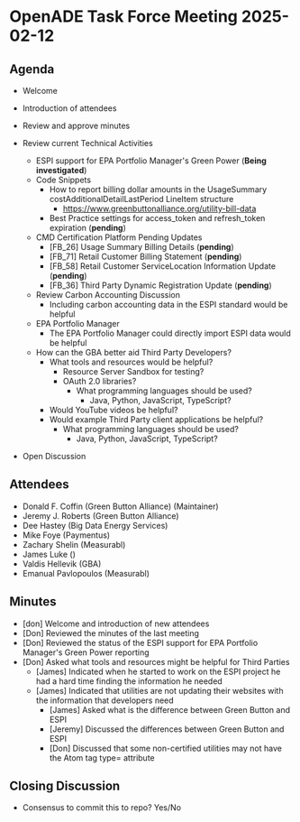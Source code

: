 # OpenADE Task Force Meeting 2025-02-12

## Agenda
* Welcome
* Introduction of attendees
* Review and approve minutes


* Review current Technical Activities
  * ESPI support for EPA Portfolio Manager's Green Power (**Being investigated**)
  * Code Snippets
    * How to report billing dollar amounts in the UsageSummary costAdditionalDetailLastPeriod LineItem structure
      * https://www.greenbuttonalliance.org/utility-bill-data
    * Best Practice settings for access_token and refresh_token expiration (**pending**)
  * CMD Certification Platform Pending Updates
    * [FB_26] Usage Summary Billing Details (**pending**)
    * [FB_71] Retail Customer Billing Statement (**pending**)
    * [FB_58] Retail Customer ServiceLocation Information Update (**pending**)
    * [FB_36] Third Party Dynamic Registration Update (**pending**)
  * Review Carbon Accounting Discussion
    * Including carbon accounting data in the ESPI standard would be helpful
  * EPA Portfolio Manager
    * The EPA Portfolio Manager could directly import ESPI data would be helpful
  * How can the GBA better aid Third Party Developers?
    * What tools and resources would be helpful?
      * Resource Server Sandbox for testing?
      * OAuth 2.0 libraries?
        * What programming languages should be used?
          * Java, Python, JavaScript, TypeScript?
    * Would YouTube videos be helpful?
    * Would example Third Party client applications be helpful?
      * What programming languages should be used?
        * Java, Python, JavaScript, TypeScript?


* Open Discussion

## Attendees
* Donald F. Coffin (Green Button Alliance) (Maintainer)
* Jeremy J. Roberts (Green Button Alliance)
* Dee Hastey (Big Data Energy Services)
* Mike Foye (Paymentus)
* Zachary Shelin (Measurabl)
* James Luke ()
* Valdis Hellevik (GBA)
* Emanual Pavlopoulos (Measurabl)



## Minutes
* [don] Welcome and introduction of new attendees
* [Don] Reviewed the minutes of the last meeting
* [Don] Reviewed the status of the ESPI support for EPA Portfolio Manager's Green Power reporting
* [Don] Asked what tools and resources might be helpful for Third Parties
  * [James] Indicated when he started to work on the ESPI project he had a hard time finding the information he needed
  * [James] Indicated that utilities are not updating their websites with the information that developers need
    * [James] Asked what is the difference between Green Button and ESPI 
    * [Jeremy] Discussed the differences between Green Button and ESPI
    * [Don] Discussed that some non-certified utilities may not have the Atom <link> tag type= attribute

## Closing Discussion
* Consensus to commit this to repo? Yes/No

